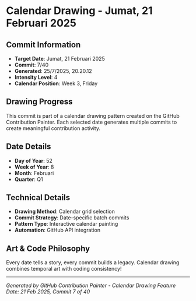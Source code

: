 # Calendar Drawing - Jumat, 21 Februari 2025

## Commit Information
- **Target Date**: Jumat, 21 Februari 2025
- **Commit**: 7/40
- **Generated**: 25/7/2025, 20.20.12
- **Intensity Level**: 4
- **Calendar Position**: Week 3, Friday

## Drawing Progress
This commit is part of a calendar drawing pattern created on the GitHub Contribution Painter.
Each selected date generates multiple commits to create meaningful contribution activity.

## Date Details
- **Day of Year**: 52
- **Week of Year**: 8
- **Month**: Februari
- **Quarter**: Q1

## Technical Details
- **Drawing Method**: Calendar grid selection
- **Commit Strategy**: Date-specific batch commits
- **Pattern Type**: Interactive calendar painting
- **Automation**: GitHub API integration

## Art & Code Philosophy
Every date tells a story, every commit builds a legacy. 
Calendar drawing combines temporal art with coding consistency!

---
*Generated by GitHub Contribution Painter - Calendar Drawing Feature*
*Date: 21 Feb 2025, Commit 7 of 40*
